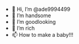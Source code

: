 - 👋 Hi, I’m @ade9994499
- 👀 I’m handsome
- 🌱 I’m goodlooking
- 💞️ I’m rich
- 📫 How to make a baby!!! 

<!---
ade9994499/ade9994499 is a ✨ special ✨ repository because its `README.md` (this file) appears on your GitHub profile.
You can click the Preview link to take a look at your changes.
--->
